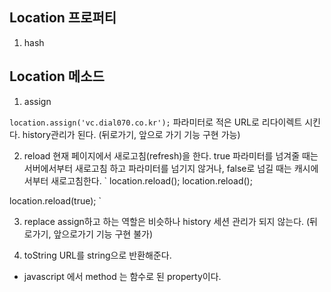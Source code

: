 
## Location 프로퍼티
1. hash


## Location 메소드
1. assign

`
location.assign('vc.dial070.co.kr');
`
파라미터로 적은 URL로 리다이렉트 시킨다. 
history관리가 된다. (뒤로가기, 앞으로 가기 기능 구현 가능)

2. reload
현재 페이지에서 새로고침(refresh)을 한다. 
true 파라미터를 넘겨줄 때는 서버에서부터 새로고침 하고 파라미터를 넘기지 않거나, false로 넘길 때는 캐시에서부터 새로고침한다.
`
location.reload();
location.reload();

location.reload(true);
`

3. replace
assign하고 하는 역할은 비슷하나 history 세션 관리가 되지 않는다. 
(뒤로가기, 앞으로가기 기능 구현 불가)

4. toString
URL를 string으로 반환해준다. 

* javascript 에서 method 는 함수로 된 property이다.

